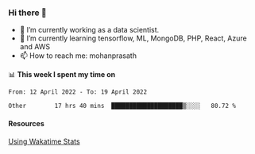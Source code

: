 ### Hi there 👋

- 🔭 I’m currently working as a data scientist.
- 🌱 I’m currently learning tensorflow, ML, MongoDB, PHP, React, Azure and AWS
- 📫 How to reach me: mohanprasath

📊 **This week I spent my time on**
<!--START_SECTION:waka-->

```text
From: 12 April 2022 - To: 19 April 2022

Other        17 hrs 40 mins  ████████████████████▒░░░░   80.72 %
```

<!--END_SECTION:waka-->

#### Resources
[Using Wakatime Stats](https://github.com/marketplace/actions/waka-readme)
